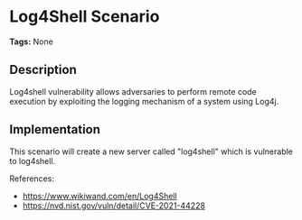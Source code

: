 # Log4Shell Scenario

**Tags:** None

## Description

Log4shell vulnerability allows adversaries to perform remote code execution by exploiting the logging mechanism of a system using Log4j.

## Implementation

This scenario will create a new server called "log4shell" which is vulnerable to log4shell.

References:

- https://www.wikiwand.com/en/Log4Shell
- https://nvd.nist.gov/vuln/detail/CVE-2021-44228
